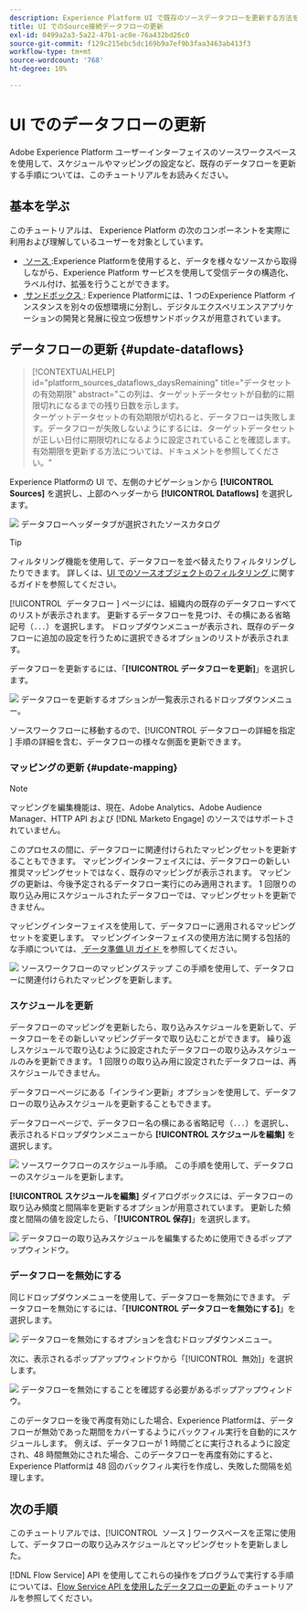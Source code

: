```yaml
---
description: Experience Platform UI で既存のソースデータフローを更新する方法を説明します。
title: UI でのSource接続データフローの更新
exl-id: 0499a2a3-5a22-47b1-ac0e-76a432bd26c0
source-git-commit: f129c215ebc5dc169b9a7ef9b3faa3463ab413f3
workflow-type: tm+mt
source-wordcount: '768'
ht-degree: 10%

---
```


# UI でのデータフローの更新

Adobe Experience Platform ユーザーインターフェイスのソースワークスペースを使用して、スケジュールやマッピングの設定など、既存のデータフローを更新する手順については、このチュートリアルをお読みください。

## 基本を学ぶ

このチュートリアルは、 Experience Platform の次のコンポーネントを実際に利用および理解しているユーザーを対象としています。

* [&#x200B; ソース &#x200B;](../../home.md):Experience Platformを使用すると、データを様々なソースから取得しながら、Experience Platform サービスを使用して受信データの構造化、ラベル付け、拡張を行うことができます。
* [&#x200B; サンドボックス &#x200B;](../../../sandboxes/home.md): Experience Platformには、1 つのExperience Platform インスタンスを別々の仮想環境に分割し、デジタルエクスペリエンスアプリケーションの開発と発展に役立つ仮想サンドボックスが用意されています。

## データフローの更新 {#update-dataflows}

>[!CONTEXTUALHELP]
>id="platform_sources_dataflows_daysRemaining"
>title="データセットの有効期限"
>abstract="この列は、ターゲットデータセットが自動的に期限切れになるまでの残り日数を示します。<br>ターゲットデータセットの有効期限が切れると、データフローは失敗します。データフローが失敗しないようにするには、ターゲットデータセットが正しい日付に期限切れになるように設定されていることを確認します。有効期限を更新する方法については、ドキュメントを参照してください。"

Experience Platformの UI で、左側のナビゲーションから **[!UICONTROL Sources]** を選択し、上部のヘッダーから **[!UICONTROL Dataflows]** を選択します。

![&#x200B; データフローヘッダータブが選択されたソースカタログ &#x200B;](../../images/tutorials/update-dataflows/catalog.png)

>[!TIP]
>
>フィルタリング機能を使用して、データフローを並べ替えたりフィルタリングしたりできます。 詳しくは、[UI でのソースオブジェクトのフィルタリング &#x200B;](./filter.md) に関するガイドを参照してください。

[!UICONTROL &#x200B; データフロー &#x200B;] ページには、組織内の既存のデータフローすべてのリストが表示されます。 更新するデータフローを見つけ、その横にある省略記号（`...`）を選択します。 ドロップダウンメニューが表示され、既存のデータフローに追加の設定を行うために選択できるオプションのリストが表示されます。

データフローを更新するには、「**[!UICONTROL データフローを更新]**」を選択します。

![&#x200B; データフローを更新するオプションが一覧表示されるドロップダウンメニュー。](../../images/tutorials/update-dataflows/dropdown_update.png)

ソースワークフローに移動するので、[!UICONTROL &#x200B; データフローの詳細を指定 &#x200B;] 手順の詳細を含む、データフローの様々な側面を更新できます。

### マッピングの更新 {#update-mapping}

>[!NOTE]
>
>マッピングを編集機能は、現在、Adobe Analytics、Adobe Audience Manager、HTTP API および [!DNL Marketo Engage] のソースではサポートされていません。

このプロセスの間に、データフローに関連付けられたマッピングセットを更新することもできます。  マッピングインターフェイスには、データフローの新しい推奨マッピングセットではなく、既存のマッピングが表示されます。 マッピングの更新は、今後予定されるデータフロー実行にのみ適用されます。 1 回限りの取り込み用にスケジュールされたデータフローでは、マッピングセットを更新できません。

マッピングインターフェイスを使用して、データフローに適用されるマッピングセットを変更します。 マッピングインターフェイスの使用方法に関する包括的な手順については、[&#x200B; データ準備 UI ガイド &#x200B;](../../../data-prep/ui/mapping.md) を参照してください。

![&#x200B; ソースワークフローのマッピングステップ この手順を使用して、データフローに関連付けられたマッピングを更新します。](../../images/tutorials/update-dataflows/mapping.png)

### スケジュールを更新

データフローのマッピングを更新したら、取り込みスケジュールを更新して、データフローをその新しいマッピングデータで取り込むことができます。 繰り返しスケジュールで取り込むように設定されたデータフローの取り込みスケジュールのみを更新できます。 1 回限りの取り込み用に設定されたデータフローは、再スケジュールできません。

データフローページにある「インライン更新」オプションを使用して、データフローの取り込みスケジュールを更新することもできます。

データフローページで、データフロー名の横にある省略記号（`...`）を選択し、表示されるドロップダウンメニューから **[!UICONTROL スケジュールを編集]** を選択します。

![&#x200B; ソースワークフローのスケジュール手順。 この手順を使用して、データフローのスケジュールを更新します。](../../images/tutorials/update-dataflows/dropdown_edit.png)

**[!UICONTROL スケジュールを編集]** ダイアログボックスには、データフローの取り込み頻度と間隔率を更新するオプションが用意されています。 更新した頻度と間隔の値を設定したら、「**[!UICONTROL 保存]**」を選択します。

![&#x200B; データフローの取り込みスケジュールを編集するために使用できるポップアップウィンドウ。](../../images/tutorials/update-dataflows/edit_schedule.png)

### データフローを無効にする

同じドロップダウンメニューを使用して、データフローを無効にできます。 データフローを無効にするには、「**[!UICONTROL データフローを無効にする]**」を選択します。

![&#x200B; データフローを無効にするオプションを含むドロップダウンメニュー。](../../images/tutorials/update-dataflows/dropdown_disable.png)

次に、表示されるポップアップウィンドウから「[!UICONTROL &#x200B; 無効 &#x200B;]」を選択します。

![&#x200B; データフローを無効にすることを確認する必要があるポップアップウィンドウ。](../../images/tutorials/update-dataflows/disable_dataflow.png)

このデータフローを後で再度有効にした場合、Experience Platformは、データフローが無効であった期間をカバーするようにバックフィル実行を自動的にスケジュールします。 例えば、データフローが 1 時間ごとに実行されるように設定され、48 時間無効にされた場合、このデータフローを再度有効にすると、Experience Platformは 48 回のバックフィル実行を作成し、失敗した間隔を処理します。

## 次の手順

このチュートリアルでは、[!UICONTROL &#x200B; ソース &#x200B;] ワークスペースを正常に使用して、データフローの取り込みスケジュールとマッピングセットを更新しました。

[!DNL Flow Service] API を使用してこれらの操作をプログラムで実行する手順については、[Flow Service API を使用したデータフローの更新 &#x200B;](../../tutorials/api/update-dataflows.md) のチュートリアルを参照してください。
